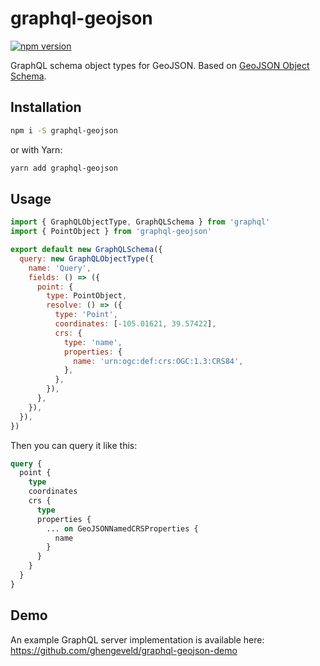 # graphql-geojson

[![npm version][npm shield]][npm url]

GraphQL schema object types for GeoJSON. Based on [GeoJSON Object Schema][geojson schema].

[npm shield]: https://img.shields.io/npm/v/graphql-geojson.svg
[npm url]: https://www.npmjs.com/package/graphql-geojson
[geojson schema]: https://github.com/sogko/graphql-schemas/tree/master/geojson

## Installation

```bash
npm i -S graphql-geojson
```

or with Yarn:

```bash
yarn add graphql-geojson
```

## Usage

```js
import { GraphQLObjectType, GraphQLSchema } from 'graphql'
import { PointObject } from 'graphql-geojson'

export default new GraphQLSchema({
  query: new GraphQLObjectType({
    name: 'Query',
    fields: () => ({
      point: {
        type: PointObject,
        resolve: () => ({
          type: 'Point',
          coordinates: [-105.01621, 39.57422],
          crs: {
            type: 'name',
            properties: {
              name: 'urn:ogc:def:crs:OGC:1.3:CRS84',
            },
          },
        }),
      },
    }),
  }),
})
```

Then you can query it like this:

```graphql
query {
  point {
    type
    coordinates
    crs {
      type
      properties {
        ... on GeoJSONNamedCRSProperties {
          name
        }
      }
    }
  }
}
```

## Demo

An example GraphQL server implementation is available here:
https://github.com/ghengeveld/graphql-geojson-demo
